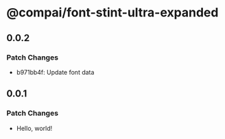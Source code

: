 # @compai/font-stint-ultra-expanded

## 0.0.2

### Patch Changes

- b971bb4f: Update font data

## 0.0.1

### Patch Changes

- Hello, world!
